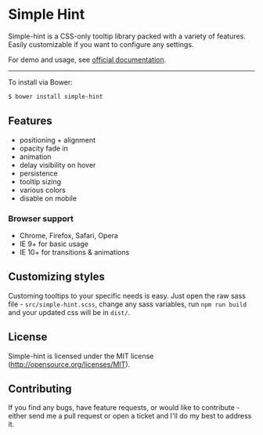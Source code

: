 Simple Hint
===========
Simple-hint is a CSS-only tooltip library packed with a variety of features. Easily customizable if you want to configure any settings. 

For demo and usage, see [official documentation](http://catc.github.io/simple-hint/).


--------------
To install via Bower:
```bash
$ bower install simple-hint
```

## Features
- positioning + alignment
- opacity fade in
- animation
- delay visibility on hover
- persistence
- tooltip sizing
- various colors
- disable on mobile

### Browser support
- Chrome, Firefox, Safari, Opera
- IE 9+ for basic usage
- IE 10+ for transitions & animations

## Customizing styles
Customing tooltips to your specific needs is easy. Just open the raw sass file - `src/simple-hint.scss`, change any sass variables, run `npm run build` and your updated css will be in `dist/`.

## License
Simple-hint is licensed under the MIT license (http://opensource.org/licenses/MIT).

## Contributing
If you find any bugs, have feature requests, or would like to contribute - either send me a pull request or open a ticket and I'll do my best to address it.
